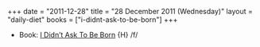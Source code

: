 +++
date = "2011-12-28"
title = "28 December 2011 (Wednesday)"
layout = "daily-diet"
books = ["i-didnt-ask-to-be-born"]
+++


* Book: [I Didn’t Ask To Be Born](/books/i-didnt-ask-to-be-born) {H} /f/